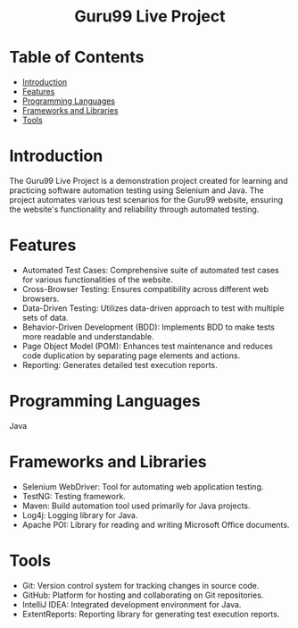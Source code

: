 <h1 align="center">Guru99 Live Project</h1>

# Table of Contents
* [Introduction](https://github.com/Abdullah2O7/GuruLiveProject/blob/master/README.md#introduction)
* [Features](https://github.com/Abdullah2O7/GuruLiveProject/blob/master/README.md#features)
* [Programming Languages](https://github.com/Abdullah2O7/GuruLiveProject/blob/master/README.md#programming-languages)
* [Frameworks and Libraries](https://github.com/Abdullah2O7/GuruLiveProject/blob/master/README.md#frameworks-and-libraries)
* [Tools](https://github.com/Abdullah2O7/GuruLiveProject/blob/master/README.md#tools)

# Introduction
The Guru99 Live Project is a demonstration project created for learning and practicing software automation testing using Selenium and Java. The project automates various test scenarios for the Guru99 website, ensuring the website's functionality and reliability through automated testing.

# Features
* Automated Test Cases: Comprehensive suite of automated test cases for various functionalities of the website.
* Cross-Browser Testing: Ensures compatibility across different web browsers.
* Data-Driven Testing: Utilizes data-driven approach to test with multiple sets of data.
* Behavior-Driven Development (BDD): Implements BDD to make tests more readable and understandable.
* Page Object Model (POM): Enhances test maintenance and reduces code duplication by separating page elements and actions.
* Reporting: Generates detailed test execution reports.

# Programming Languages
Java

# Frameworks and Libraries
* Selenium WebDriver: Tool for automating web application testing.
* TestNG: Testing framework.
* Maven: Build automation tool used primarily for Java projects.
* Log4j: Logging library for Java.
* Apache POI: Library for reading and writing Microsoft Office documents.

# Tools
* Git: Version control system for tracking changes in source code.
* GitHub: Platform for hosting and collaborating on Git repositories.
* IntelliJ IDEA: Integrated development environment for Java.
* ExtentReports: Reporting library for generating test execution reports.

